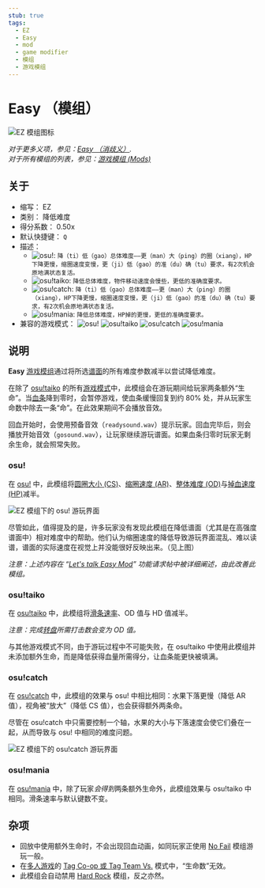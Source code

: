 ```yaml
---
stub: true
tags:
  - EZ
  - Easy
  - mod
  - game modifier
  - 模组
  - 游戏模组
---
```


# Easy （模组）

![EZ 模组图标](/wiki/shared/mods/EZ.png "Easy (EZ) 模组图标")

*对于更多义项，参见：[Easy （消歧义）](/wiki/Disambiguation/Easy).*\
*对于所有模组的列表，参见：[游戏模组 (Mods)](/wiki/Game_modifier)*

## 关于

- 缩写： EZ
- 类别： 降低难度
- 得分系数： 0.50x
- 默认快捷键： `Q`
- 描述：
  - ![][osu!]: `降（ti）低（gao）总体难度——更（man）大（ping）的圈（xiang），HP下降更慢，缩圈速度变慢，更（ji）低（gao）的准（du）确（tu）要求，有2次机会原地满状态复活。`
  - ![][osu!taiko]: `降低总体难度，物件移动速度会慢些，更低的准确度要求。`
  - ![][osu!catch]: `降（ti）低（gao）总体难度——更（man）大（ping）的圈（xiang），HP下降更慢，缩圈速度变慢，更（ji）低（gao）的准（du）确（tu）要求，有2次机会原地满状态复活。`
  - ![][osu!mania]: `降低总体难度，HP掉的更慢，更低的准确度要求。`
- 兼容的游戏模式： ![][osu!] ![][osu!taiko] ![][osu!catch] ![][osu!mania]

## 说明

**Easy** [游戏模组](/wiki/Game_modifier)通过将所选[谱面](/wiki/Beatmap)的所有难度参数减半以尝试降低难度。

在除了 [osu!taiko](/wiki/Game_mode/osu!taiko) 的所有[游戏模式](/wiki/Game_mode)中，此模组会在游玩期间给玩家两条额外“生命”。当[血条](/wiki/Client/Interface/Health_bar)降到零时，会暂停游戏，使血条缓慢回复到约 80% 处，并从玩家生命数中除去一条“命”。在此效果期间不会播放音效。

回血开始时，会使用预备音效（`readysound.wav`）提示玩家。回血完毕后，则会播放开始音效（`gosound.wav`），让玩家继续游玩谱面。如果血条归零时玩家无剩余生命，就会照常失败。

### osu!

在 [osu!](/wiki/Game_mode/osu!) 中，此模组将[圆圈大小 (CS)](/wiki/Client/Beatmap_editor/Song_Setup#circle-size)、[缩圈速度 (AR)](/wiki/Beatmapping/Approach_rate)、[整体难度 (OD)](/wiki/Client/Beatmap_editor/Song_Setup#overall-difficulty)与[掉血速度 (HP)](/wiki/Client/Beatmap_editor/Song_Setup#hp-drain-rate)减半。

![EZ 模组下的 osu! 游玩界面](img/EZ-comparison-osu.jpg "osu! 中正常游玩（左图）与启用 Easy 模组（右图）的比较")

尽管如此，值得提及的是，许多玩家没有发现此模组在降低谱面（尤其是在高强度谱面中）相对难度中的帮助。他们认为缩圈速度的降低导致游玩界面混乱、难以读谱，谱面的实际速度在视觉上并没能很好反映出来。（见上图）

*注意：上述内容在 “[Let's talk Easy Mod](https://osu.ppy.sh/community/forums/topics/56606)” 功能请求帖中被详细阐述，由此改善此模组。*

### osu!taiko

在 [osu!taiko](/wiki/Game_mode/osu!taiko) 中，此模组将[滑条速率](/wiki/Hit_object/Slider_velocity)、OD 值与 HD 值减半。

*注意：完成[转盘](/wiki/Hit_object/Spinner)所需打击数会变为 OD 值。*

与其他游戏模式不同，由于游玩过程中不可能失败，在 osu!taiko 中使用此模组并未添加额外生命，而是降低获得血量所需得分，让血条能更快被填满。

### osu!catch

在 [osu!catch](/wiki/Game_mode/osu!catch) 中，此模组的效果与 osu! 中相比相同：水果下落更慢（降低 AR 值），视角被“放大”（降低 CS 值），也会获得额外两条命。

尽管在 osu!catch 中只需要控制一个轴，水果的大小与下落速度会使它们叠在一起，从而导致与 osu! 中相同的难度问题。

![EZ 模组下的 osu!catch 游玩界面](img/EZ-comparison-catch.jpg "osu!catch 中正常游玩（左图）与启用 Easy 模组（右图）的比较")

### osu!mania

在 [osu!mania](/wiki/Game_mode/osu!mania) 中，除了玩家*会得到*两条额外生命外，此模组效果与 osu!taiko 中相同。滑条速率与默认键数不变。

## 杂项

- 回放中使用额外生命时，不会出现回血动画，如同玩家正使用 [No Fail](/wiki/Game_modifier/No_Fail) 模组游玩一般。
- 在[多人游戏](/wiki/Client/Interface/Multiplayer)的 [Tag Co-op 或 Tag Team Vs.](/wiki/Client/Interface/Multiplayer#tag-co-op-/-tag-team-vs) 模式中，“生命数”无效。
- 此模组会自动禁用 [Hard Rock](/wiki/Game_modifier/Hard_Rock) 模组，反之亦然。

[osu!]: /wiki/shared/mode/osu.png "osu!"
[osu!taiko]: /wiki/shared/mode/taiko.png "osu!taiko"
[osu!catch]: /wiki/shared/mode/catch.png "osu!catch"
[osu!mania]: /wiki/shared/mode/mania.png "osu!mania"
